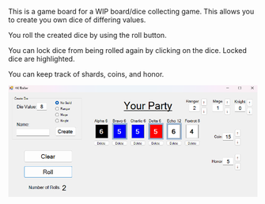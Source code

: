 This is a game board for a WIP board/dice collecting game.  This allows you to create you own dice of differing values.

You roll the created dice by using the roll button.

You can lock dice from being rolled again by clicking on the dice.  Locked dice are highlighted.

You can keep track of shards, coins, and honor.

![](media/example.png)
